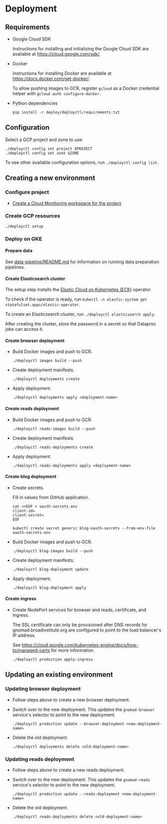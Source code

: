 # Deployment

## Requirements

- Google Cloud SDK

  Instructions for installing and initializing the Google Cloud SDK are available at https://cloud.google.com/sdk/.

- Docker

  Instructions for installing Docker are available at https://docs.docker.com/get-docker/.

  To allow pushing images to GCR, register `gcloud` as a Docker credential helper with `gcloud auth configure-docker`.

- Python dependencies

  `pip install -r deploy/deployctl/requirements.txt`

## Configuration

Select a GCP project and zone to use.

```
./deployctl config set project $PROJECT
./deployctl config set zone $ZONE
```

To see other available configuration options, run `./deployctl config list`.

## Creating a new environment

### Configure project

- [Create a Cloud Monitoring workspace for the project](https://cloud.google.com/monitoring/workspaces/guide#single-project-ws).

### Create GCP resources

```
./deployctl setup
```

### Deploy on GKE

#### Prepare data

See [data-pipeline/README.md](../data-pipeline/README.md) for information on running data preparation pipelines.

#### Create Elasticsearch cluster

The setup step installs the [Elastic Cloud on Kubernetes (ECK)](https://www.elastic.co/guide/en/cloud-on-k8s/current/k8s-overview.html) operator.

To check if the operator is ready, run `kubectl -n elastic-system get statefulset.apps/elastic-operator`.

To create an Elasticsearch cluster, run `./deployctl elasticsearch apply`.

After creating the cluster, store the password in a secret so that Dataproc jobs can access it.

#### Create browser deployment

- Build Docker images and push to GCR.

  ```
  ./deployctl images build --push
  ```

- Create deployment manifests.

  ```
  ./deployctl deployments create
  ```

- Apply deployment.

  ```
  ./deployctl deployments apply <deployment-name>
  ```

#### Create reads deployment

- Build Docker images and push to GCR.

  ```
  ./deployctl reads-images build --push
  ```

- Create deployment manifests.

  ```
  ./deployctl reads-deployments create
  ```

- Apply deployment.

  ```
  ./deployctl reads-deployments apply <deployment-name>
  ```

#### Create blog deployment

- Create secrets.

  Fill in values from GitHub application.

  ```
  cat <<EOF > oauth-secrets.env
  client-id=
  client-secret=
  EOF
  ```

  ```
  kubectl create secret generic blog-oauth-secrets --from-env-file oauth-secrets.env
  ```

- Build Docker images and push to GCR.

  ```
  ./deployctl blog-images build --push
  ```

- Create deployment manifests.

  ```
  ./deployctl blog-deployment update
  ```

- Apply deployment.

  ```
  ./deployctl blog-deployment apply
  ```

#### Create ingress

- Create NodePort services for browser and reads, certificate, and Ingress.

  The SSL certificate can only be provisioned after DNS records for gnomad.broadinstitute.org are configured to
  point to the load balancer's IP address.

  See https://cloud.google.com/kubernetes-engine/docs/how-to/managed-certs for more information.

  ```
  ./deployctl production apply-ingress
  ```

## Updating an existing environment

### Updating browser deployment

- Follow steps above to create a new browser deployment.

- Switch over to the new deployment. This updates the `gnomad-browser` service's selector to point to the new deployment.

  ```
  ./deployctl production update --browser-deployment <new-deployment-name>
  ```

- Delete the old deployment.

  ```
  ./deployctl deployments delete <old-deployment-name>
  ```

### Updating reads deployment

- Follow steps above to create a new reads deployment.

- Switch over to the new deployment. This updates the `gnomad-reads` service's selector to point to the new deployment.

  ```
  ./deployctl production update --reads-deployment <new-deployment-name>
  ```

- Delete the old deployment.

  ```
  ./deployctl reads-deployments delete <old-deployment-name>
  ```
